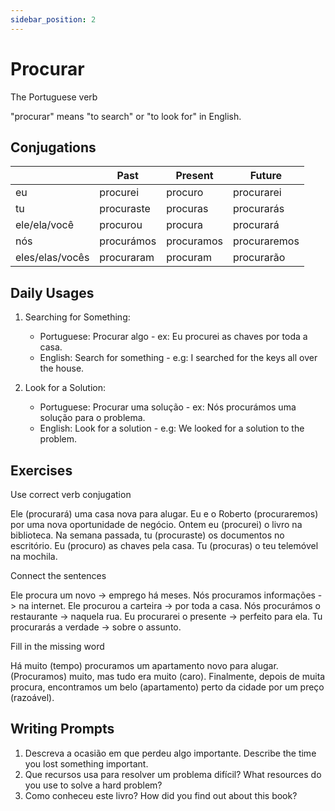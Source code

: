 ```yaml
---
sidebar_position: 2
---
```


# Procurar

The Portuguese verb

"procurar" means "to search" or "to look for" in English.

## Conjugations

|                 | Past       | Present    | Future       |
| --------------- | ---------- | ---------- | ------------ |
| eu              | procurei   | procuro    | procurarei   |
| tu              | procuraste | procuras   | procurarás   |
| ele/ela/você    | procurou   | procura    | procurará    |
| nós             | procurámos | procuramos | procuraremos |
| eles/elas/vocês | procuraram | procuram   | procurarão   |

## Daily Usages

1. Searching for Something:

   - Portuguese: Procurar algo - ex: Eu procurei as chaves por toda a casa.
   - English: Search for something - e.g: I searched for the keys all over the house.

2. Look for a Solution:

   - Portuguese: Procurar uma solução - ex: Nós procurámos uma solução para o problema.
   - English: Look for a solution - e.g: We looked for a solution to the problem.

## Exercises

Use correct verb conjugation

Ele (procurará) uma casa nova para alugar.
Eu e o Roberto (procuraremos) por uma nova oportunidade de negócio.
Ontem eu (procurei) o livro na biblioteca.
Na semana passada, tu (procuraste) os documentos no escritório.
Eu (procuro) as chaves pela casa.
Tu (procuras) o teu telemóvel na mochila.

Connect the sentences

Ele procura um novo -> emprego há meses.
Nós procuramos informações -> na internet.
Ele procurou a carteira -> por toda a casa.
Nós procurámos o restaurante -> naquela rua.
Eu procurarei o presente -> perfeito para ela.
Tu procurarás a verdade -> sobre o assunto.

Fill in the missing word

Há muito (tempo) procuramos um apartamento novo para alugar. (Procuramos) muito, mas tudo era muito (caro). Finalmente, depois de muita procura, encontramos um belo (apartamento) perto da cidade por um preço (razoável).

## Writing Prompts

1. Descreva a ocasião em que perdeu algo importante. Describe the time you lost something important.
2. Que recursos usa para resolver um problema difícil? What resources do you use to solve a hard problem?
3. Como conheceu este livro? How did you find out about this book?
